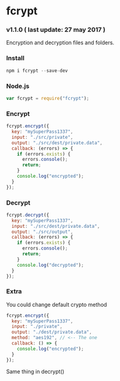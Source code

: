 # fcrypt
### v1.1.0 ( last update: 27 may 2017 )

Encryption and decryption files and folders.

### Install
```javascript
npm i fcrypt --save-dev
```

### Node.js
```javascript
var fcrypt = require("fcrypt");
```

### Encrypt
```javascript
fcrypt.encrypt({
  key: "mySuperPass1337",
  input: "./src/private",
  output: "./src/dest/private.data",
  callback: (errors) => {
    if (errors.exists) {
      errors.console();
      return;
    }
    console.log("encrypted");
  }
});
```

### Decrypt
```javascript
fcrypt.decrypt({
  key: "mySuperPass1337",
  input: "./src/dest/private.data",
  output: "./src/output",
  callback: (errors) => {
    if (errors.exists) {
      errors.console();
      return;
    }
    console.log("decrypted");
  }
});
```

### Extra
You could change default crypto method
```javascript
fcrypt.encrypt({
  key: "mySuperPass1337",
  input: "./private",
  output: "./dest/private.data",
  method: "aes192", // <-- The one
  callback: () => {
    console.log("encrypted");
  }
});
```
Same thing in decrypt()